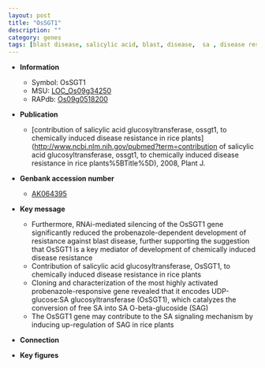 ```yaml
---
layout: post
title: "OsSGT1"
description: ""
category: genes
tags: [blast disease, salicylic acid, blast, disease,  sa , disease resistance]
---
```


* **Information**  
    + Symbol: OsSGT1  
    + MSU: [LOC_Os09g34250](http://rice.plantbiology.msu.edu/cgi-bin/ORF_infopage.cgi?orf=LOC_Os09g34250)  
    + RAPdb: [Os09g0518200](http://rapdb.dna.affrc.go.jp/viewer/gbrowse_details/irgsp1?name=Os09g0518200)  

* **Publication**  
    + [contribution of salicylic acid glucosyltransferase, ossgt1, to chemically induced disease resistance in rice plants](http://www.ncbi.nlm.nih.gov/pubmed?term=contribution of salicylic acid glucosyltransferase, ossgt1, to chemically induced disease resistance in rice plants%5BTitle%5D), 2008, Plant J.

* **Genbank accession number**  
    + [AK064395](http://www.ncbi.nlm.nih.gov/nuccore/AK064395)

* **Key message**  
    + Furthermore, RNAi-mediated silencing of the OsSGT1 gene significantly reduced the probenazole-dependent development of resistance against blast disease, further supporting the suggestion that OsSGT1 is a key mediator of development of chemically induced disease resistance
    + Contribution of salicylic acid glucosyltransferase, OsSGT1, to chemically induced disease resistance in rice plants
    + Cloning and characterization of the most highly activated probenazole-responsive gene revealed that it encodes UDP-glucose:SA glucosyltransferase (OsSGT1), which catalyzes the conversion of free SA into SA O-beta-glucoside (SAG)
    + The OsSGT1 gene may contribute to the SA signaling mechanism by inducing up-regulation of SAG in rice plants

* **Connection**  

* **Key figures**  


